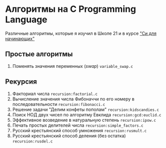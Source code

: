 # Алгоритмы на C Programming Language

Различные алгоритмы, которые я изучил в Школе 21 и в курсе ["Си для начинающих"](https://stepik.org/course/57680/syllabus)

## Простые алгоритмы

1. Поменять значения переменных (*swap*) `variable_swap.c`

## Рекурсия

1. Факториал числа `recursion:factorial.c`
1. Вычисление значения числа Фибоначчи по его номеру в последовательности `recursion:fibonacci.c`
1. Решение задачи "Делим конфеты пополам" `recursion:kidscandies.c`
1. Поиск НОД двух чисел по алгоритму Евклида `recursion:gcd:euclid.c`
1. Эффективное возведение в натуральную степень `recursion:ipow.c`
1. Печать простых делителей числа `recursion:simple_factors.c`
1. Русский крестьянский способ умножения `recursion:rusmult.c`
1. Русский крестьянский способ деления (без остатка) `recursion:rusdel.c`